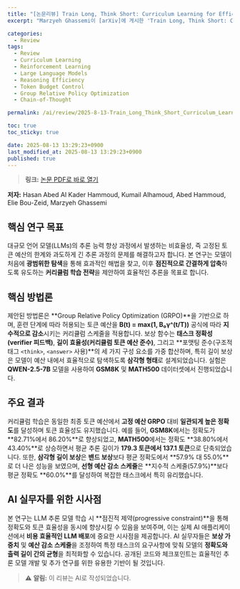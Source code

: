 ```yaml
---
title: "[논문리뷰] Train Long, Think Short: Curriculum Learning for Efficient Reasoning"
excerpt: "Marzyeh Ghassemi이 [arXiv]에 게시한 'Train Long, Think Short: Curriculum Learning for Efficient Reasoning' 논문에 대한 자세한 리뷰입니다."

categories:
  - Review
tags:
  - Review
  - Curriculum Learning
  - Reinforcement Learning
  - Large Language Models
  - Reasoning Efficiency
  - Token Budget Control
  - Group Relative Policy Optimization
  - Chain-of-Thought

permalink: /ai/review/2025-8-13-Train_Long_Think_Short_Curriculum_Learning_for_Efficient_Reasoning/

toc: true
toc_sticky: true

date: 2025-08-13 13:29:23+0900
last_modified_at: 2025-08-13 13:29:23+0900
published: true
---
```

> **링크:** [논문 PDF로 바로 열기](https://arxiv.org/abs/2508.08940)

**저자:** Hasan Abed Al Kader Hammoud, Kumail Alhamoud, Abed Hammoud, Elie Bou-Zeid, Marzyeh Ghassemi



## 핵심 연구 목표
대규모 언어 모델(LLMs)의 추론 능력 향상 과정에서 발생하는 비효율성, 즉 고정된 토큰 예산의 한계와 과도하게 긴 추론 과정의 문제를 해결하고자 합니다. 본 연구는 모델이 처음에 **광범위한 탐색**을 통해 효과적인 해법을 찾고, 이후 **점진적으로 간결하게 압축**하도록 유도하는 **커리큘럼 학습 전략**을 제안하여 효율적인 추론을 목표로 합니다.

## 핵심 방법론
제안된 방법론은 **Group Relative Policy Optimization (GRPO)**을 기반으로 하며, 훈련 단계에 따라 허용되는 토큰 예산을 **B(t) = max(1, B₀γ^(t/T))** 공식에 따라 **지수적으로 감소**시키는 커리큘럼 스케줄을 적용합니다. 보상 함수는 **태스크 정확성(verifier 피드백)**, **길이 효율성(커리큘럼 토큰 예산 준수)**, 그리고 **포맷팅 준수(구조적 태그 `<think>`, `<answer>` 사용)**의 세 가지 구성 요소를 가중 합산하며, 특히 길이 보상은 모델이 예산 내에서 효율적으로 탐색하도록 **삼각형 형태**로 설계되었습니다. 실험은 **QWEN-2.5-7B** 모델을 사용하여 **GSM8K** 및 **MATH500** 데이터셋에서 진행되었습니다.

## 주요 결과
커리큘럼 학습은 동일한 최종 토큰 예산에서 **고정 예산 GRPO** 대비 **일관되게 높은 정확도**를 달성하며 토큰 효율성도 유지했습니다. 예를 들어, **GSM8K**에서는 정확도가 **82.71%에서 86.20%**로 향상되었고, **MATH500**에서는 정확도 **38.80%에서 43.40%**로 상승하면서 평균 추론 길이가 **179.3 토큰에서 137.1 토큰**으로 단축되었습니다. 또한, **삼각형 길이 보상**은 **밴드 보상**보다 평균 정확도에서 **57.9% 대 55.0%**로 더 나은 성능을 보였으며, **선형 예산 감소 스케줄**은 **지수적 스케줄(57.9%)**보다 평균 정확도 **60.0%**를 달성하여 복잡한 태스크에서 특히 유리했습니다.

## AI 실무자를 위한 시사점
본 연구는 LLM 추론 모델 학습 시 **점진적 제약(progressive constraint)**을 통해 정확도와 토큰 효율성을 동시에 향상시킬 수 있음을 보여주며, 이는 실제 AI 애플리케이션에서 **비용 효율적인 LLM 배포**에 중요한 시사점을 제공합니다. AI 실무자들은 **보상 가중치** 및 **예산 감소 스케줄**을 조정하여 특정 태스크의 요구사항에 맞춰 모델의 **정확도와 출력 길이 간의 균형**을 최적화할 수 있습니다. 공개된 코드와 체크포인트는 효율적인 추론 모델 개발 및 추가 연구를 위한 유용한 기반이 될 것입니다.

> ⚠️ **알림:** 이 리뷰는 AI로 작성되었습니다.
